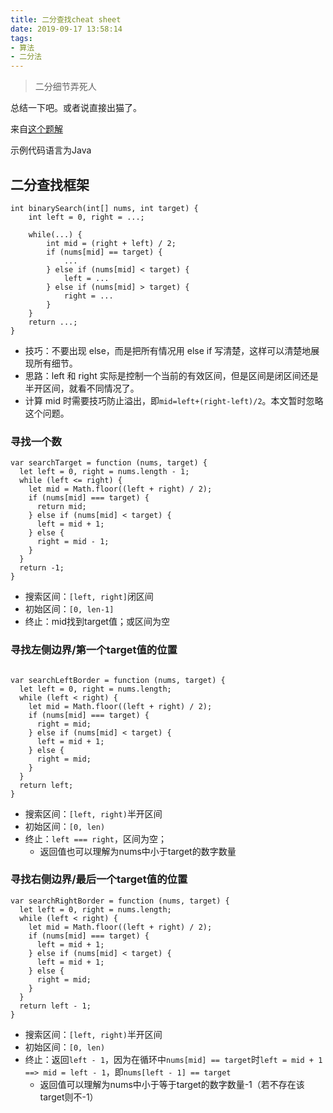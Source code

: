 ```yaml
---
title: 二分查找cheat sheet
date: 2019-09-17 13:58:14
tags:
- 算法
- 二分法
---
```


> 二分细节弄死人

<!-- more -->

总结一下吧。或者说直接出猫了。

来自[这个题解](https://leetcode-cn.com/problems/find-first-and-last-position-of-element-in-sorted-array/solution/er-fen-cha-zhao-suan-fa-xi-jie-xiang-jie-by-labula/)

示例代码语言为Java

## 二分查找框架

````
int binarySearch(int[] nums, int target) {
    int left = 0, right = ...;

    while(...) {
        int mid = (right + left) / 2;
        if (nums[mid] == target) {
            ...
        } else if (nums[mid] < target) {
            left = ...
        } else if (nums[mid] > target) {
            right = ...
        }
    }
    return ...;
}
````

* 技巧：不要出现 else，而是把所有情况用 else if 写清楚，这样可以清楚地展现所有细节。
* 思路：left 和 right 实际是控制一个当前的有效区间，但是区间是闭区间还是半开区间，就看不同情况了。
* 计算 mid 时需要技巧防止溢出，即`mid=left+(right-left)/2`。本文暂时忽略这个问题。

### 寻找一个数

````
var searchTarget = function (nums, target) {
  let left = 0, right = nums.length - 1;
  while (left <= right) {
    let mid = Math.floor((left + right) / 2);
    if (nums[mid] === target) {
      return mid;
    } else if (nums[mid] < target) {
      left = mid + 1;
    } else {
      right = mid - 1;
    }
  }
  return -1;
}

````

* 搜索区间：`[left, right]`闭区间
* 初始区间：`[0, len-1]`
* 终止：mid找到target值；或区间为空

### 寻找左侧边界/第一个target值的位置

````

var searchLeftBorder = function (nums, target) {
  let left = 0, right = nums.length;
  while (left < right) {
    let mid = Math.floor((left + right) / 2);
    if (nums[mid] === target) {
      right = mid;
    } else if (nums[mid] < target) {
      left = mid + 1;
    } else {
      right = mid;
    }
  }
  return left;
}
````

* 搜索区间：`[left, right)`半开区间
* 初始区间：`[0, len)`
* 终止：`left === right`，区间为空；
  * 返回值也可以理解为nums中小于target的数字数量

### 寻找右侧边界/最后一个target值的位置

````
var searchRightBorder = function (nums, target) {
  let left = 0, right = nums.length;
  while (left < right) {
    let mid = Math.floor((left + right) / 2);
    if (nums[mid] === target) {
      left = mid + 1;
    } else if (nums[mid] < target) {
      left = mid + 1;
    } else {
      right = mid;
    }
  }
  return left - 1;
}
````

* 搜索区间：`[left, right)`半开区间
* 初始区间：`[0, len)`
* 终止：返回`left - 1`，因为在循环中`nums[mid] == target`时`left = mid + 1 ==> mid = left - 1`，即`nums[left - 1] == target`
  * 返回值可以理解为nums中小于等于target的数字数量-1（若不存在该target则不-1）